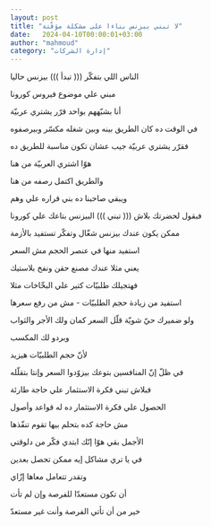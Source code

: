 ```yaml
---
layout: post
title: "لا تبني بيزنس بناءا على مشكلة مؤقّتة"
date:   2024-04-10T00:00:01+03:00
author: "mahmoud"
category: "إدارة الشركات"
---
```



الناس اللي بتفكّر ((( تبدأ ))) بيزنس حاليا

مبني علي موضوع فيروس كورونا

أنا بشبّههم بواحد قرّر يشتري عربيّة

في الوقت ده كان الطريق بينه وبين شغله مكسّر
وبيرصفوه

فقرّر يشتري عربيّة جيب عشان تكون مناسبة للطريق ده

هوّا اشتري العربيّة من هنا

والطريق اكتمل رصفه من هنا

ويبقي صاحبنا ده بني قراره علي وهم




فبقول لحضرتك بلاش ((( تبني ))) البيزنس بتاعك علي
كورونا




ممكن يكون عندك بيزنس شغّال وتفكّر تستفيد بالأزمة

استفيد منها في عنصر الحجم مش السعر




يعني مثلا عندك مصنع حقن ونفخ بلاستيك

فهتجيلك طلبيّات كتير علي البخّاخات مثلا

استفيد من زيادة حجم الطلبيّات - مش من رفع سعرها




ولو ضميرك حيّ شويّة قلّل السعر كمان ولك الأجر
والثواب

وبردو لك المكسب

لأنّ حجم الطلبيّات هيزيد

في ظلّ إنّ المنافسين بتوعك بيزوّدوا السعر وإنتا
بتقلّله




فبلاش تبني فكرة الاستثمار علي حاجة طارئة

الحصول علي فكرة الاستثمار ده له قواعد وأصول

مش حاجة كده بتحلم بيها تقوم تنفّذها




الأجمل بقي هوّا إنّك ابتدي فكّر من دلوقتي

في يا تري مشاكل إيه ممكن تحصل بعدين

وتقدر تتعامل معاها إزّاي




أن تكون مستعدّا للفرصة وإن لم تأت

خير من أن تأتي الفرصة وأنت غير مستعدّ

